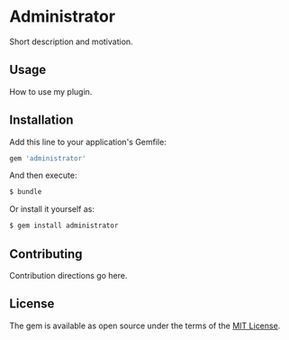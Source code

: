 # Administrator
Short description and motivation.

## Usage
How to use my plugin.

## Installation
Add this line to your application's Gemfile:

```ruby
gem 'administrator'
```

And then execute:
```bash
$ bundle
```

Or install it yourself as:
```bash
$ gem install administrator
```

## Contributing
Contribution directions go here.

## License
The gem is available as open source under the terms of the [MIT License](https://opensource.org/licenses/MIT).
